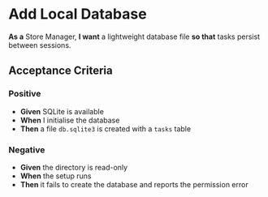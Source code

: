 # Add Local Database

**As a** Store Manager, **I want** a lightweight database file **so that** tasks persist between sessions.

## Acceptance Criteria

### Positive
- **Given** SQLite is available
- **When** I initialise the database
- **Then** a file `db.sqlite3` is created with a `tasks` table

### Negative
- **Given** the directory is read-only
- **When** the setup runs
- **Then** it fails to create the database and reports the permission error
